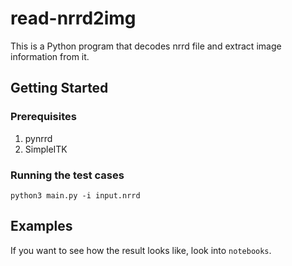 # read-nrrd2img
This is a Python program that decodes nrrd file and extract image information from it.

## Getting Started
### Prerequisites
1. pynrrd
2. SimpleITK
### Running the test cases
```commandline
python3 main.py -i input.nrrd
``` 
## Examples
If you want to see how the result looks like, look into `notebooks`.

